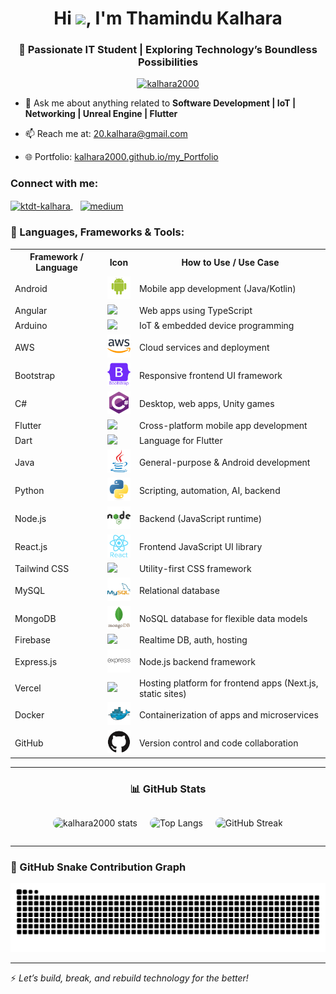 <h1 align="center">Hi <img src="https://media.giphy.com/media/hvRJCLFzcasrR4ia7z/giphy.gif" width="30px">, I'm Thamindu Kalhara</h1>
<h3 align="center">🚀 Passionate IT Student | Exploring Technology’s Boundless Possibilities</h3>

<p align="center">
  <a href="https://github-profile-trophy.vercel.app/?username=kalhara2000&theme=darkhub">
    <img src="https://github-profile-trophy.vercel.app/?username=kalhara2000&theme=darkhub" alt="kalhara2000" />
  </a>
</p>

- 💬 Ask me about anything related to **Software Development | IoT | Networking | Unreal Engine | Flutter**

- 📫 Reach me at: [20.kalhara@gmail.com](mailto:20.kalhara@gmail.com)

- 🌐 Portfolio: [kalhara2000.github.io/my_Portfolio](https://kalhara2000.github.io/my_Portfolio/)


<h3 align="left">Connect with me:</h3>
<p align="left">
  <a href="https://linkedin.com/in/ktdt-kalhara" target="_blank" rel="noreferrer">
    <img align="center" src="https://raw.githubusercontent.com/rahuldkjain/github-profile-readme-generator/master/src/images/icons/Social/linked-in-alt.svg" alt="ktdt-kalhara" height="20" width="20" />
  </a>
  &nbsp;&nbsp;
  <a href="https://medium.com/@20.kalhara" target="_blank" rel="noreferrer">
    <img align="center" src="https://cdn.jsdelivr.net/npm/simple-icons@v9/icons/medium.svg" alt="medium" height="20" width="20" />
  </a>
</p>



<h3 align="left">🔧 Languages, Frameworks & Tools: </h3>
<table>
  <tr>
    <th>Framework / Language</th>
    <th>Icon</th>
    <th>How to Use / Use Case</th>
  </tr>
  <tr>
    <td>Android</td>
    <td><img src="https://raw.githubusercontent.com/devicons/devicon/master/icons/android/android-original-wordmark.svg" width="40"/></td>
    <td>Mobile app development (Java/Kotlin)</td>
  </tr>
  <tr>
    <td>Angular</td>
    <td><img src="https://angular.io/assets/images/logos/angular/angular.svg" width="40"/></td>
    <td>Web apps using TypeScript</td>
  </tr>
  <tr>
    <td>Arduino</td>
    <td><img src="https://cdn.worldvectorlogo.com/logos/arduino-1.svg" width="40"/></td>
    <td>IoT & embedded device programming</td>
  </tr>
  <tr>
    <td>AWS</td>
    <td><img src="https://raw.githubusercontent.com/devicons/devicon/master/icons/amazonwebservices/amazonwebservices-original-wordmark.svg" width="40"/></td>
    <td>Cloud services and deployment</td>
  </tr>
  <tr>
    <td>Bootstrap</td>
    <td><img src="https://raw.githubusercontent.com/devicons/devicon/master/icons/bootstrap/bootstrap-plain-wordmark.svg" width="40"/></td>
    <td>Responsive frontend UI framework</td>
  </tr>
  <tr>
    <td>C#</td>
    <td><img src="https://raw.githubusercontent.com/devicons/devicon/master/icons/csharp/csharp-original.svg" width="40"/></td>
    <td>Desktop, web apps, Unity games</td>
  </tr>
  <tr>
    <td>Flutter</td>
    <td><img src="https://www.vectorlogo.zone/logos/flutterio/flutterio-icon.svg" width="40"/></td>
    <td>Cross-platform mobile app development</td>
  </tr>
  <tr>
    <td>Dart</td>
    <td><img src="https://www.vectorlogo.zone/logos/dartlang/dartlang-icon.svg" width="40"/></td>
    <td>Language for Flutter</td>
  </tr>
  <tr>
    <td>Java</td>
    <td><img src="https://raw.githubusercontent.com/devicons/devicon/master/icons/java/java-original.svg" width="40"/></td>
    <td>General-purpose & Android development</td>
  </tr>
  <tr>
    <td>Python</td>
    <td><img src="https://raw.githubusercontent.com/devicons/devicon/master/icons/python/python-original.svg" width="40"/></td>
    <td>Scripting, automation, AI, backend</td>
  </tr>
  <tr>
    <td>Node.js</td>
    <td><img src="https://raw.githubusercontent.com/devicons/devicon/master/icons/nodejs/nodejs-original-wordmark.svg" width="40"/></td>
    <td>Backend (JavaScript runtime)</td>
  </tr>
  <tr>
    <td>React.js</td>
    <td><img src="https://raw.githubusercontent.com/devicons/devicon/master/icons/react/react-original-wordmark.svg" width="40"/></td>
    <td>Frontend JavaScript UI library</td>
  </tr>
  <tr>
    <td>Tailwind CSS</td>
    <td><img src="https://www.vectorlogo.zone/logos/tailwindcss/tailwindcss-icon.svg" width="40"/></td>
    <td>Utility-first CSS framework</td>
  </tr>
  <tr>
    <td>MySQL</td>
    <td><img src="https://raw.githubusercontent.com/devicons/devicon/master/icons/mysql/mysql-original-wordmark.svg" width="40"/></td>
    <td>Relational database</td>
  </tr>
  <tr>
    <td>MongoDB</td>
    <td><img src="https://raw.githubusercontent.com/devicons/devicon/master/icons/mongodb/mongodb-original-wordmark.svg" width="40"/></td>
    <td>NoSQL database for flexible data models</td>
  </tr>
  <tr>
    <td>Firebase</td>
    <td><img src="https://www.vectorlogo.zone/logos/firebase/firebase-icon.svg" width="40"/></td>
    <td>Realtime DB, auth, hosting</td>
  </tr>
  <tr>
    <td>Express.js</td>
    <td><img src="https://raw.githubusercontent.com/devicons/devicon/master/icons/express/express-original-wordmark.svg" width="40"/></td>
    <td>Node.js backend framework</td>
  </tr>
  <tr>
    <td>Vercel</td>
    <td><img src="https://www.vectorlogo.zone/logos/vercel/vercel-icon.svg" width="40"/></td>
    <td>Hosting platform for frontend apps (Next.js, static sites)</td>
  </tr>
  <!-- Optional additions -->
  <tr>
    <td>Docker</td>
    <td><img src="https://raw.githubusercontent.com/devicons/devicon/master/icons/docker/docker-original.svg" width="40"/></td>
    <td>Containerization of apps and microservices</td>
  </tr>
  <tr>
    <td>GitHub</td>
    <td><img src="https://raw.githubusercontent.com/devicons/devicon/master/icons/github/github-original.svg" width="40"/></td>
    <td>Version control and code collaboration</td>
  </tr>
</table>


---

<h3 align="center">📊 GitHub Stats</h3>

<div align="center" style="display: flex; flex-wrap: wrap; justify-content: center; gap: 20px; max-width: 900px; margin: auto;">
  
  <img 
    src="https://github-readme-stats.vercel.app/api?username=kalhara2000&show_icons=true&theme=tokyonight&hide_title=true&hide_border=true&count_private=true&line_height=27" 
    alt="kalhara2000 stats" 
    width="320"
    style="border-radius: 12px;"
  />
  
  <img 
    src="https://github-readme-stats.vercel.app/api/top-langs/?username=kalhara2000&layout=compact&theme=tokyonight&hide_title=true&hide_border=true" 
    alt="Top Langs" 
    width="320"
    style="border-radius: 12px;"
  />
  
  <img 
    src="https://github-readme-streak-stats.herokuapp.com?user=kalhara2000&theme=tokyonight&hide_border=true" 
    alt="GitHub Streak" 
    width="320"
    style="border-radius: 12px;"
  />

</div>


---

<h3>🐍 GitHub Snake Contribution Graph</h3>

<p align="center">
  <img src="https://github.com/kalhara2000/kalhara2000/raw/output/github-contribution-grid-snake.svg" alt="snake" />
</p>

---

⚡ *Let’s build, break, and rebuild technology for the better!*  
